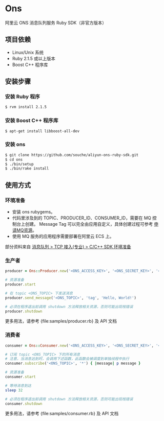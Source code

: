 # Ons

阿里云 ONS 消息队列服务 Ruby SDK（非官方版本）

## 项目依赖

* Linux/Unix 系统
* Ruby 2.1.5 或以上版本
* Boost C++ 程序库

## 安装步骤

### 安装 Ruby 程序

```sh
$ rvm install 2.1.5
```

### 安装 Boost C++ 程序库

```sh
$ apt-get install libboost-all-dev
```

### 安装 ons

```sh
$ git clone https://github.com/souche/aliyun-ons-ruby-sdk.git
$ cd ons
$ ./bin/setup
$ ./bin/rake install
```

## 使用方式

### 环境准备

* 安装 ons rubygems。
* 代码里涉及到的 TOPIC、PRODUCER_ID、CONSUMER_ID，需要在 MQ 控制台上创建。 Message Tag 可以完全由应用自定义，具体创建过程可参考 [申请MQ资源](https://help.aliyun.com/document_detail/29536.html)。
* 使用 MQ 服务的应用程序需要部署在阿里云 ECS 上。

部分资料来自 [消息队列 > TCP 接入(专业) > C/C++ SDK 环境准备](https://help.aliyun.com/document_detail/29555.html)

### 生产者

```ruby
producer = Ons::Producer.new('<ONS_ACCESS_KEY>', '<ONS_SECRET_KEY>', '<ONS_PRODUCER_ID>')

# 资源准备
producer.start

# 在 topic <ONS_TOPIC> 下发送消息
producer.send_message('<ONS_TOPIC>', 'tag', 'Hello, World!')

# 必须在程序退出前调用 shutdown 方法释放相关资源，否则可能出现栈错误
producer.shutdown
```

更多用法，请参考 {file:samples/producer.rb} 及 API 文档

### 消费者

```ruby
consumer = Ons::Consumer.new('<ONS_ACCESS_KEY>', '<ONS_SECRET_KEY>', '<ONS_CONSUMER_ID>')

# 订阅 topic <ONS_TOPIC> 下的所有消息
# 注意，当消息达到时，会调用下述函数，此函数会被调度到单独线程中执行
consumer.subscribe('<ONS_TOPIC>', '*') { |message| p message }

# 资源准备
consumer.start

# 等待消息到达
sleep 32

# 必须在程序退出前调用 shutdown 方法释放相关资源，否则可能出现栈错误
consumer.shutdown
```

更多用法，请参考 {file:samples/consumer.rb} 及 API 文档
